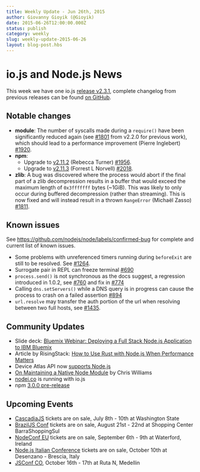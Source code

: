 ```yaml
---
title: Weekly Update - Jun 26th, 2015
author: Giovanny Gioyik (@Gioyik)
date: 2015-06-26T12:00:00.000Z
status: publish
category: weekly
slug: weekly-update-2015-06-26
layout: blog-post.hbs
---
```


# io.js and Node.js News

This week we have one io.js [release v2.3.1](https://github.com/nodejs/node/blob/master/CHANGELOG.md#2015-06-23-version-231-rvagg), complete changelog from previous releases can be found [on GitHub](https://github.com/nodejs/node/blob/master/CHANGELOG.md).

## Notable changes

* **module**: The number of syscalls made during a `require()` have been significantly reduced again (see [#1801](https://github.com/nodejs/node/pull/1801) from v2.2.0 for previous work), which should lead to a performance improvement (Pierre Inglebert) [#1920](https://github.com/nodejs/node/pull/1920).
* **npm**:
  * Upgrade to [v2.11.2](https://github.com/npm/npm/releases/tag/v2.11.2) (Rebecca Turner) [#1956](https://github.com/nodejs/node/pull/1956).
  * Upgrade to [v2.11.3](https://github.com/npm/npm/releases/tag/v2.11.3) (Forrest L Norvell) [#2018](https://github.com/nodejs/node/pull/2018).
* **zlib**: A bug was discovered where the process would abort if the final part of a zlib decompression results in a buffer that would exceed the maximum length of `0x3fffffff` bytes (~1GiB). This was likely to only occur during buffered decompression (rather than streaming). This is now fixed and will instead result in a thrown `RangeError` (Michaël Zasso) [#1811](https://github.com/nodejs/node/pull/1811).

## Known issues

See https://github.com/nodejs/node/labels/confirmed-bug for complete and current list of known issues.

* Some problems with unreferenced timers running during `beforeExit` are still to be resolved. See [#1264](https://github.com/nodejs/node/issues/1264).
* Surrogate pair in REPL can freeze terminal [#690](https://github.com/nodejs/node/issues/690)
* `process.send()` is not synchronous as the docs suggest, a regression introduced in 1.0.2, see [#760](https://github.com/nodejs/node/issues/760) and fix in [#774](https://github.com/nodejs/node/issues/774)
* Calling `dns.setServers()` while a DNS query is in progress can cause the process to crash on a failed assertion [#894](https://github.com/nodejs/node/issues/894)
* `url.resolve` may transfer the auth portion of the url when resolving between two full hosts, see [#1435](https://github.com/nodejs/node/issues/1435).

## Community Updates

* Slide deck: [Bluemix Webinar: Deploying a Full Stack Node.js Application to IBM Bluemix](https://speakerdeck.com/bradleyholt/bluemix-webinar-deploying-a-full-stack-node-dot-js-application-to-ibm-bluemix)
* Article by RisingStack: [How to Use Rust with Node.js When Performance Matters](http://blog.risingstack.com/how-to-use-rust-with-node-when-performance-matters/)
* Device Atlas API now [supports Node.js](https://deviceatlas.com/blog/deviceatlas-api-node-js?utm_source=twitter&utm_medium=update&utm_campaign=node%20js%20support)
* [On Maintaining a Native Node Module](http://www.voodootikigod.com/on-maintaining-a-native-node-module/) by Chris Williams
* [nodei.co](http://twitter.com/rvagg/status/613688739030679552) is running with io.js
* npm [3.0.0 pre-release](https://github.com/npm/npm/releases/tag/v3.0.0)

## Upcoming Events

* [CascadiaJS](http://2015.cascadiajs.com/) tickets are on sale, July 8th - 10th at Washington State
* [BrazilJS Conf](http://braziljs.com.br/) tickets are on sale, August 21st - 22nd at Shopping Center BarraShoppingSul
* [NodeConf EU](http://nodeconf.eu/) tickets are on sale, September 6th - 9th at Waterford, Ireland
* [Node.js Italian Conference](http://nodejsconf.it/) tickets are on sale, October 10th at Desenzano - Brescia, Italy
* [JSConf CO](http://www.jsconf.co/), October 16th - 17th at Ruta N, Medellin
